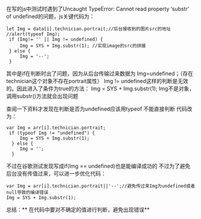 
在写的js中测试时遇到了Uncaught TypeError: Cannot read property ‘substr’ of undefined的问题，js关键代码为：
<!--more-->


```
let Img = data[i].technician.portrait;//后台接收到的图片src的地址
//alert(typeof Img);
 if (Img!= '' || Img != undefined) {
     Img = SYS + Img.substr(1); //实现image的src的拼接                  
 } else {
     Img = '--';              
 }
```

其中是if在判断时出了问题，因为从后台传输过来数据为 
Img=undefined；（存在technician这个对象不存在portrait属性） 
Img != undefined这样的判断是无效的。因此进入了条件为true的方法： 
Img = SYS + Img.substr(1); Img不是对象，调用substr()方法就会出现问题

查阅一下资料才发现在判断是否为undefined应该用typeof 不能直接判断 
代码改为：


```
var Img = arr[i].technician.portrait;
 if (typeof Img != "undefined") {                   
     Img = SYS + Img.substr(1);
  } else {
     Img = '';                 
  }
```
不过在谷歌测试发现写成if(Img == undefined)也是能编译成功的 
不过为了避免后台没有传值过来，可以进一步优化代码：


```
var Img = arr[i].technician.portrait||'--';//避免传过来Img为undefined或者null导致的编译错误
Img = SYS + Img.substr(1);
```
总结：** 在代码中要对不确定的值进行判断，避免出现错误**